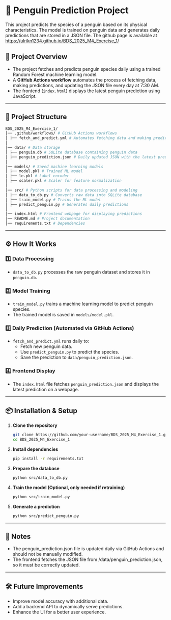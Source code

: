 # 🐧 Penguin Prediction Project  

This project predicts the species of a penguin based on its physical characteristics. The model is trained on penguin data and generates daily predictions that are stored in a JSON file. The github page is available at https://ulrikn1234.github.io/BDS_2025_M4_Exercise_1/

## 🚀 Project Overview  

- The project fetches and predicts penguin species daily using a trained Random Forest machine learning model.   
- A **GitHub Actions workflow** automates the process of fetching data, making predictions, and updating the JSON file every day at 7:30 AM.
- The frontend (`index.html`) displays the latest penguin prediction using JavaScript.  

---

## 📂 Project Structure  

```sh
BDS_2025_M4_Exercise_1/
│── .github/workflows/ # GitHub Actions workflows
│ ├── fetch_and_predict.yml # Automates fetching data and making predictions
│
│── data/ # Data storage
│ ├── penguin.db # SQLite database containing penguin data
│ ├── penguin_prediction.json # Daily updated JSON with the latest prediction
│
│── models/ # Saved machine learning models
│ ├── model.pkl # Trained ML model
│ ├── le.pkl # Label encoder
│ ├── scaler.pkl # Scaler for feature normalization
│
│── src/ # Python scripts for data processing and modeling
│ ├── data_to_db.py # Converts raw data into SQLite database
│ ├── train_model.py # Trains the ML model
│ ├── predict_penguin.py # Generates daily predictions
│
│── index.html # Frontend webpage for displaying predictions
│── README.md # Project documentation
│── requirements.txt # Dependencies
```

---

## ⚙️ How It Works  

### 1️⃣ **Data Processing**  
- `data_to_db.py` processes the raw penguin dataset and stores it in `penguin.db`.  

### 2️⃣ **Model Training**  
- `train_model.py` trains a machine learning model to predict penguin species.  
- The trained model is saved in `models/model.pkl`.  

### 3️⃣ **Daily Prediction (Automated via GitHub Actions)**  
- `fetch_and_predict.yml` runs daily to:  
  - Fetch new penguin data.  
  - Use `predict_penguin.py` to predict the species.  
  - Save the prediction to `data/penguin_prediction.json`.  

### 4️⃣ **Frontend Display**  
- The `index.html` file fetches `penguin_prediction.json` and displays the latest prediction on a webpage.  

---

## 📦 Installation & Setup  

1. **Clone the repository**  
   ```sh
   git clone https://github.com/your-username/BDS_2025_M4_Exercise_1.git
   cd BDS_2025_M4_Exercise_1

2. **Install dependencies**  
   ```sh
   pip install -r requirements.txt

3. **Prepare the database**  
   ```sh
   python src/data_to_db.py

4. **Train the model (Optional, only needed if retraining)**  
   ```sh
   python src/train_model.py

4. **Generate a prediction**  
   ```sh
   python src/predict_penguin.py

---

## 📌 Notes 

- The penguin_prediction.json file is updated daily via GitHub Actions and should not be manually modified.
- The frontend fetches the JSON file from /data/penguin_prediction.json, so it must be correctly updated.

---

## 🛠 Future Improvements
- Improve model accuracy with additional data.
- Add a backend API to dynamically serve predictions.
- Enhance the UI for a better user experience.
